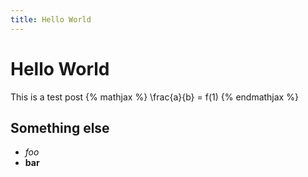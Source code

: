 ```yaml
---
title: Hello World
---
```



# Hello World

This is a test post
{% mathjax %}
\frac{a}{b} = f(1)
{% endmathjax %}
## Something else
- *foo*
- **bar**

